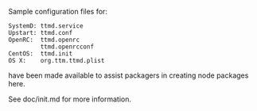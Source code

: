 Sample configuration files for:
```
SystemD: ttmd.service
Upstart: ttmd.conf
OpenRC:  ttmd.openrc
         ttmd.openrcconf
CentOS:  ttmd.init
OS X:    org.ttm.ttmd.plist
```
have been made available to assist packagers in creating node packages here.

See doc/init.md for more information.
